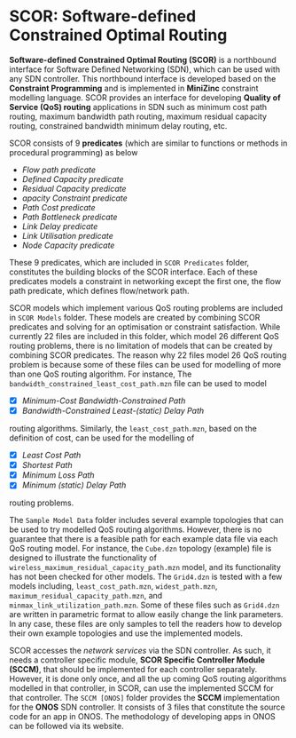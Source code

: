 # SCOR: Software-defined Constrained Optimal Routing
**Software-defined Constrained Optimal Routing (SCOR)** is a northbound interface for Software Defined Networking (SDN), which can be used with any SDN controller.
This northbound interface is developed based on the **Constraint Programming** and is implemented in **MiniZinc** constraint modelling language.
SCOR provides an interface for developing **Quality of Service (QoS) routing** applications in SDN such as minimum cost path routing, maximum bandwidth path routing, maximum residual capacity routing, constrained bandwidth minimum delay routing, etc.

SCOR consists of 9 **predicates** (which are similar to functions or methods in procedural programming) as below
  - _Flow path predicate_
  - _Defined Capacity predicate_
  - _Residual Capacity predicate_
  - _apacity Constraint predicate_
  - _Path Cost predicate_
  - _Path Bottleneck predicate_
  - _Link Delay predicate_
  - _Link Utilisation predicate_
  - _Node Capacity predicate_
  
These 9 predicates, which are included in `SCOR Predicates` folder, constitutes the building blocks of the SCOR interface. Each of these predicates models a constraint in networking except the first one,  the flow path predicate, which defines flow/network path.

SCOR models which implement various QoS routing problems are included in `SCOR Models` folder. 
These models are created by combining SCOR predicates and solving for an optimisation or constraint satisfaction.
While currently 22 files are included in this folder, which model 26 different QoS routing problems, there is no
limitation of models that can be created by combining SCOR predicates. The reason why 22 files model 26
QoS routing problem is because some of these files can be used for modelling of more than one 
QoS routing algorithm. For instance, The `bandwidth_constrained_least_cost_path.mzn` file can be used to model
- [x] _Minimum-Cost Bandwidth-Constrained Path_ 
- [x] _Bandwidth-Constrained Least-(static) Delay Path_

routing algorithms. Similarly, the `least_cost_path.mzn`, 
based on the definition of cost, can be used for the modelling of
 - [x] _Least Cost Path_
 - [x] _Shortest Path_
 - [x] _Minimum Loss Path_
 - [x] _Minimum (static) Delay Path_
 
routing problems.

The `Sample Model Data` folder includes several example topologies that can be used to try modelled 
QoS routing algorithms. However, there is no guarantee that there is a feasible path for each example data file via 
each QoS routing model. For instance, the `Cube.dzn` topology (example) file is designed to illustrate
the functionality of `wireless_maximum_residual_capacity_path.mzn` model, and its 
functionality has not been checked for other models. The `Grid4.dzn` is tested with a few
models including, `least_cost_path.mzn`, `widest_path.mzn`, `maximum_residual_capacity_path.mzn`, and 
`minmax_link_utilization_path.mzn`. Some of these files such as `Grid4.dzn` are 
written in parametric format to allow easily change the link parameters. In any case, 
these files are only samples to tell the readers how to develop their own example topologies
and use the implemented models.

 SCOR accesses the _network services_ via the SDN controller. As such, it needs a
 controller specific module, **SCOR Specific Controller Module (SCCM)**, that should be implemented for each controller separately.
 However, it is done only once, and all the up coming QoS routing algorithms modelled in that 
 controller, in SCOR, can use the implemented SCCM for that controller. 
The `SCCM [ONOS]` folder provides the **SCCM** implementation for the **ONOS** SDN controller. 
It consists of 3 files that constitute the source code for an app in ONOS. 
The methodology of developing apps in ONOS can be followed via its website.   
         
  
  
